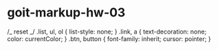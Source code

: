 # goit-markup-hw-03

/_ reset _/
.list,
ul,
ol {
list-style: none;
}
.link,
a {
text-decoration: none;
color: currentColor;
}
.btn,
button {
font-family: inherit;
cursor: pointer;
}
